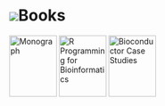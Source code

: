 # ![](/images/icons/help.gif)Books #

<a
href="/help/books/bioinformatics-and-computational-biology-solutions/"
title="Landmark Bioconductor Book">
<img src="/help/books/bioinformatics-and-computational-biology-solutions/bcbs_small.jpg" height="110"
alt="Monograph" width="85" /></a>
<a
href="/help/books/r-programming-for-bioinformatics/"
title="R Programming for Bioinformatics">
<img
src="/help/books/r-programming-for-bioinformatics/rbioinf-small.jpg"
height="110" alt="R Programming for Bioinformatics" width="85" /></a>
<a href="/help/books/bioconductor-case-studies/"
title="Bioconductor Case Studies">
<img
src="/help/books/bioconductor-case-studies/case-studies-small.jpg"
height="110" alt="Bioconductor Case Studies" width="85" /></a>
